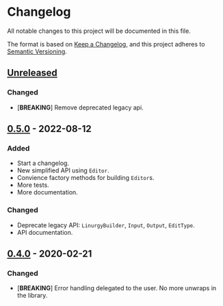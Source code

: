 # Changelog

All notable changes to this project will be documented in this file.

The format is based on [Keep a Changelog](https://keepachangelog.com/en/1.0.0/),
and this project adheres to [Semantic
Versioning](https://semver.org/spec/v2.0.0.html).

## [Unreleased]

### Changed

- [**BREAKING**] Remove deprecated legacy api.

## [0.5.0] - 2022-08-12

### Added

- Start a changelog.
- New simplified API using `Editor`.
- Convience factory methods for building `Editor`s.
- More tests.
- More documentation.

### Changed

- Deprecate legacy API: `LinurgyBuilder`, `Input`, `Output`, `EditType`.
- API documentation.

## [0.4.0] - 2020-02-21

### Changed

- [**BREAKING**] Error handling delegated to the user. No more unwraps in the
  library.

[Unreleased]: https://github.com/sonro/linurgy/compare/v0.5.0...HEAD
[0.5.0]: https://github.com/sonro/linurgy/releases/tag/v0.5.0
[0.4.0]: https://github.com/sonro/linurgy/releases/tag/v0.4.0
